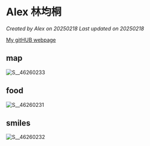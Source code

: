 # Alex 林均桐
*Created by Alex on 20250218 Last updated on 20250218*

[My gitHUB webpage](https://github.com/Alex081)
## map
![S__46260233](https://github.com/user-attachments/assets/af77b67d-d4cd-4064-86f8-9e6a43551a1e)
## food
![S__46260231](https://github.com/user-attachments/assets/b01c5c44-ec0a-45e0-90b0-ec5c9b024da9)

## smiles
![S__46260232](https://github.com/user-attachments/assets/16c5aac5-a66a-4d3c-9311-0bc6545fe663)
